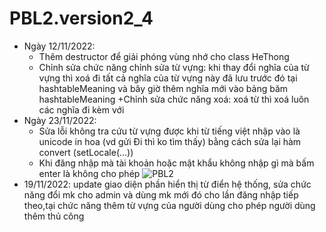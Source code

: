 # PBL2.version2_4
- Ngày 12/11/2022:
  + Thêm destructor để giải phóng vùng nhớ cho class HeThong
  + Chỉnh sửa chức năng chỉnh sửa từ vựng: khi thay đổi nghĩa 
  của từ vựng thì xoá đi tất cả nghĩa của từ vựng này đã lưu 
  trước đó tại hashtableMeaning và bây giờ thêm nghĩa mới vào
  bảng băm hashtableMeaning
  +Chỉnh sửa chức năng xoá: xoá từ thì xoá luôn các nghĩa đi kèm với
- Ngày 23/11/2022:
  + Sửa lỗi không tra cứu từ vựng được khi từ tiếng việt nhập vào là unicode in hoa 
  (vd gửi Đi thì ko tìm thấy) bằng cách sửa lại hàm convert (setLocale(...))
  + Khi đăng nhập mà tài khoản hoặc mật khẩu không nhập gì mà bấm enter là không
  cho phép
![PBL2](https://user-images.githubusercontent.com/108993284/203814411-c69bb3bc-085a-453a-b06e-4bf71f221d16.png)
- 19/11/2022: update giao diện phần hiển thị từ điển hệ thống, sửa chức năng đổi mk cho admin và dùng mk mới đó 
cho lần đăng nhập tiếp theo,tại chức năng thêm từ vựng của người dùng cho phép người dùng thêm thủ công
